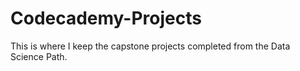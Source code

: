 # Codecademy-Projects
This is where I keep the capstone projects completed from the Data Science Path.
